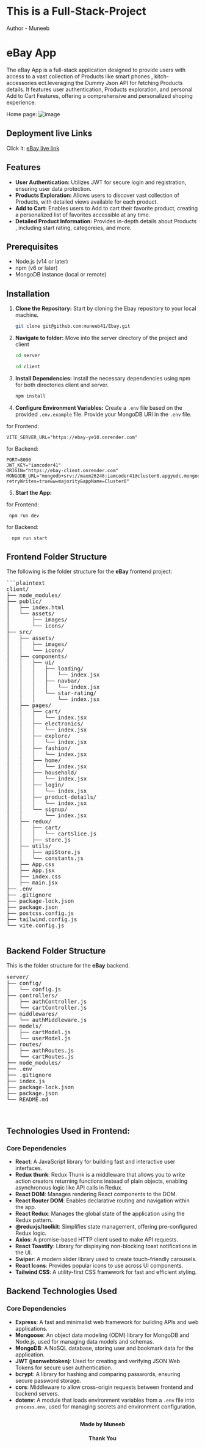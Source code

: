 # This is a Full-Stack-Project 
 Author - Muneeb

# eBay App

The eBay App is a full-stack application designed to provide users with access to a vast collection of Products like smart phones , kitch-accessories ect.leveraging the Dummy Json API for fetching Products details. It features user authentication, Products exploration, and personal Add to Cart Features, offering a comprehensive and personalized shoping experience.

Home page:
![image](https://github.com/user-attachments/assets/f5c04e9b-6f50-4cb9-b4fd-3c74951d6722)


## Deployment live Links

Click it:
[eBay live link](https://ebay-client.onrender.com/)

## Features

- **User Authentication:** Utilizes JWT for secure login and registration, ensuring user data protection.
- **Products Exploration:** Allows users to discover vast collection of Products, with detailed views available for each product.
- **Add to Cart:** Enables users to Add to cart their favorite product, creating a personalized list of favorites accessible at any time.
- **Detailed Product Information:** Provides in-depth details about Products , including start rating, categoreies, and more.

## Prerequisites

- Node.js (v14 or later)
- npm (v6 or later)
- MongoDB instance (local or remote)

## Installation

1.  **Clone the Repository:** Start by cloning the Ebay repository to your local machine.

    ```sh
    git clone git@github.com:muneeb41/Ebay.git
    ```
2.  **Navigate to folder:** Move into the server directory of the project and client

    ```sh
    cd server
    ```
    ```sh
    cd client
    ```
3.  **Install Dependencies:** Install the necessary dependencies using npm for both directories client and server.

    ```sh
    npm install
    ```
4.  **Configure Environment Variables:** Create a `.env` file based on the provided `.env.example` file. Provide your MongoDB URI in the `.env` file.

for Frontend:

    
    VITE_SERVER_URL="https://ebay-ye10.onrender.com"
    
for Backend:
```
PORT=8000
JWT_KEY="iamcoder41"
ORIGIN="https://ebay-client.onrender.com"
MONGODB_URL="mongodb+srv://maxm26246:iamcoder41@cluster0.apgyudc.mongodb.net/Ebay?retryWrites=true&w=majority&appName=Cluster0"
```

5.  **Start the App:**

  for Frontend:

     npm run dev

  for Backend:
     
      npm run start

## Frontend Folder Structure

The following is the folder structure for the **eBay** frontend project:

<pre>
```plaintext
client/
├── node_modules/
├── public/
│   ├── index.html
│   └── assets/
│       ├── images/
│       └── icons/
├── src/
│   ├── assets/
│   │   ├── images/
│   │   └── icons/
│   ├── components/
│   │   ├── ui/
│   │   │   ├── loading/
│   │   │   │   └── index.jsx
│   │   │   ├── navbar/
│   │   │   │   └── index.jsx
│   │   │   └── star-rating/
│   │   │       └── index.jsx
│   ├── pages/
│   │   ├── cart/
│   │   │   └── index.jsx
│   │   ├── electronics/
│   │   │   └── index.jsx
│   │   ├── explore/
│   │   │   └── index.jsx
│   │   ├── fashion/
│   │   │   └── index.jsx
│   │   ├── home/
│   │   │   └── index.jsx
│   │   ├── household/
│   │   │   └── index.jsx
│   │   ├── login/
│   │   │   └── index.jsx
│   │   ├── product-details/
│   │   │   └── index.jsx
│   │   └── signup/
│   │       └── index.jsx
│   ├── redux/
│   │   ├── cart/
│   │   │   └── cartSlice.js
│   │   ├── store.js
│   ├── utils/
│   │   ├── apiStore.js
│   │   └── constants.js
│   ├── App.css
│   ├── App.jsx
│   ├── index.css
│   ├── main.jsx
├── .env
├── .gitignore
├── package-lock.json
├── package.json
├── postcss.config.js
├── tailwind.config.js
└── vite.config.js

</pre>
## Backend Folder Structure

This is the folder structure for the **eBay** backend.

<pre>
server/
├── config/
│   └── config.js
├── controllers/
│   ├── authController.js
│   └── cartController.js
├── middlewares/
│   └── authMiddleware.js
├── models/
│   ├── cartModel.js
│   └── userModel.js
├── routes/
│   ├── authRoutes.js
│   └── cartRoutes.js
├── node_modules/
├── .env
├── .gitignore
├── index.js
├── package-lock.json
├── package.json
└── README.md


</pre>

## Technologies Used in Frontend:

### Core Dependencies

- **React**: A JavaScript library for building fast and interactive user interfaces.
- **Redux thunk**: Redux Thunk is a middleware that allows you to write action creators returning functions instead of plain objects, enabling asynchronous logic like API calls in Redux.
- **React DOM**: Manages rendering React components to the DOM.
- **React Router DOM**: Enables declarative routing and navigation within the app.
- **React Redux**: Manages the global state of the application using the Redux pattern.
- **@reduxjs/toolkit**: Simplifies state management, offering pre-configured Redux logic.
- **Axios**: A promise-based HTTP client used to make API requests.
- **React Toastify**: Library for displaying non-blocking toast notifications in the UI.
- **Swiper**: A modern slider library used to create touch-friendly carousels.
- **React Icons**: Provides popular icons to use across UI components.
- **Tailwind CSS**: A utility-first CSS framework for fast and efficient styling.

## Backend Technologies Used

### Core Dependencies

- **Express**: A fast and minimalist web framework for building APIs and web applications.
- **Mongoose**: An object data modeling (ODM) library for MongoDB and Node.js, used for managing data models and schemas.
- **MongoDB**: A NoSQL database, storing user and bookmark data for the application.
- **JWT (jsonwebtoken)**: Used for creating and verifying JSON Web Tokens for secure user authentication.
- **bcrypt**: A library for hashing and comparing passwords, ensuring secure password storage.
- **cors**: Middleware to allow cross-origin requests between frontend and backend servers.
- **dotenv**: A module that loads environment variables from a `.env` file into `process.env`, used for managing secrets and environment configuration.


## 
<h4 align="center">Made by Muneeb</h4>
<h4 align="center">Thank You</h4>
